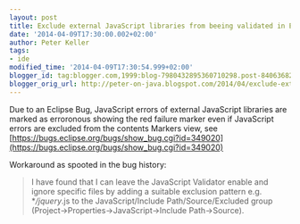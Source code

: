 ```yaml
---
layout: post
title: Exclude external JavaScript libraries from beeing validated in Eclipse 4
date: '2014-04-09T17:30:00.002+02:00'
author: Peter Keller
tags:
- ide
modified_time: '2014-04-09T17:30:54.999+02:00'
blogger_id: tag:blogger.com,1999:blog-7980432895360710298.post-8406368211509145182
blogger_orig_url: http://peter-on-java.blogspot.com/2014/04/exclude-external-javascript-libraries.html
---
```


Due to an Eclipse Bug, JavaScript errors of external JavaScript libraries are marked as erroronous showing the red failure marker even if JavaScript errors are excluded from the contents Markers view, see [https://bugs.eclipse.org/bugs/show_bug.cgi?id=349020](https://bugs.eclipse.org/bugs/show_bug.cgi?id=349020)

Workaround as spooted in the bug history:

> I have found that I can leave the JavaScript Validator enable and ignore 
    specific files by adding a suitable exclusion pattern e.g. **/jquery*.js to 
    the JavaScript/Include Path/Source/Excluded group (Project->Properties->JavaScript->Include Path->Source).

